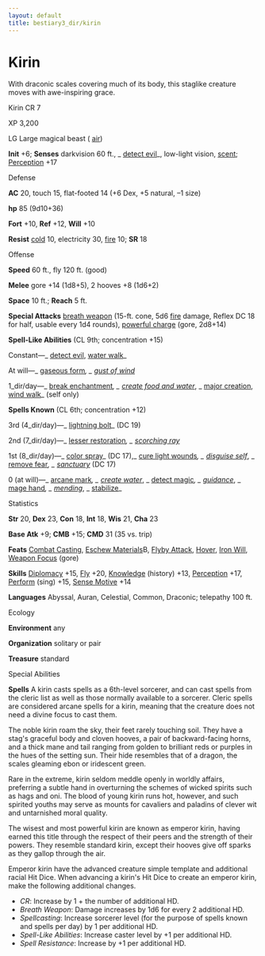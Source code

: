 ```yaml
---
layout: default
title: bestiary3_dir/kirin
---
```

# Kirin

With draconic scales covering much of its body, this staglike creature moves with awe-inspiring grace.

Kirin CR 7

XP 3,200

LG Large magical beast ( [air](../monsters_dir/creatureTypes#_air-subtype))

**Init** +6; **Senses** darkvision 60 ft., _ [detect evil](../spells_dir/detectEvil#_detect-evil)_, low-light vision, [scent](../monsters_dir/universalMonsterRules#_scent); [Perception](../skills_dir/perception#_perception) +17

Defense

**AC** 20, touch 15, flat-footed 14 (+6 Dex, +5 natural, –1 size)

**hp** 85 (9d10+36)

**Fort** +10, **Ref** +12, **Will** +10

**Resist** [cold](../monsters_dir/creatureTypes#_cold-subtype) 10, electricity 30, [fire](../monsters_dir/creatureTypes#_fire-subtype) 10; **SR** 18

Offense

**Speed** 60 ft., fly 120 ft. (good)

**Melee** gore +14 (1d8+5), 2 hooves +8 (1d6+2)

**Space** 10 ft.; **Reach** 5 ft.

**Special Attacks** [breath weapon](../monsters_dir/universalMonsterRules#_breath-weapon) (15-ft. cone, 5d6 [fire](../monsters_dir/creatureTypes#_fire-subtype) damage, Reflex DC 18 for half, usable every 1d4 rounds), [powerful charge](../monsters_dir/universalMonsterRules#_powerful-charge) (gore, 2d8+14)

**Spell-Like Abilities** (CL 9th; concentration +15)

Constant—_ [detect evil](../spells_dir/detectEvil#_detect-evil), [water walk](../spells_dir/waterWalk#_water-walk)_

At will—_ [gaseous form](../spells_dir/gaseousForm#_gaseous-form)_, _ [gust of wind](../spells_dir/gustOfWind#_gust-of-wind)_

1_dir/day—_ [break enchantment](../spells_dir/breakEnchantment#_break-enchantment)_, _ [create food and water](../spells_dir/createFoodAndWater#_create-food-and-water)_, _ [major creation](../spells_dir/majorCreation#_major-creation), [wind walk](../spells_dir/windWalk#_wind-walk)_ (self only)

**Spells Known** (CL 6th; concentration +12)

3rd (4_dir/day)—_ [lightning bolt](../spells_dir/lightningBolt#_lightning-bolt)_ (DC 19)

2nd (7_dir/day)—_ [lesser restoration](../spells_dir/restoration#_restoration-lesser)_, _ [scorching ray](../spells_dir/scorchingRay#_scorching-ray)_

1st (8_dir/day)—_ [color spray](../spells_dir/colorSpray#_color-spray)_ (DC 17),_ [cure light wounds](../spells_dir/cureLightWounds#_cure-light-wounds)_, _ [disguise self](../spells_dir/disguiseSelf#_disguise-self)_, _ [remove fear](../spells_dir/removeFear#_remove-fear)_, _ [sanctuary](../spells_dir/sanctuary#_sanctuary)_ (DC 17)

0 (at will)—_ [arcane mark](../spells_dir/arcaneMark#_arcane-mark)_, _ [create water](../spells_dir/createWater#_create-water)_, _ [detect magic](../spells_dir/detectMagic#_detect-magic)_, _ [guidance](../spells_dir/guidance#_guidance)_, _ [mage hand](../spells_dir/mageHand#_mage-hand)_, _ [mending](../spells_dir/mending#_mending)_, _ [stabilize](../spells_dir/stabilize#_stabilize)_

Statistics

**Str** 20, **Dex** 23, **Con** 18, **Int** 18, **Wis** 21, **Cha** 23

**Base Atk** +9; **CMB** +15; **CMD** 31 (35 vs. trip)

**Feats** [Combat Casting](../feats#_combat-casting), [Eschew Materials](../feats#_eschew-materials)B, [Flyby Attack](../monsters_dir/monsterFeats#_flyby-attack), [Hover](../monsters_dir/monsterFeats#_hover), [Iron Will](../feats#_iron-will), [Weapon Focus](../feats#_weapon-focus) (gore)

**Skills** [Diplomacy](../skills_dir/diplomacy#_diplomacy) +15, [Fly](../skills_dir/fly#_fly) +20, [Knowledge](../skills_dir/knowledge#_knowledge) (history) +13, [Perception](../skills_dir/perception#_perception) +17, [Perform](../skills_dir/perform#_perform) (sing) +15, [Sense Motive](../skills_dir/senseMotive#_sense-motive) +14

**Languages** Abyssal, Auran, Celestial, Common, Draconic; telepathy 100 ft.

Ecology

**Environment** any

**Organization** solitary or pair

**Treasure** standard

Special Abilities

**Spells** A kirin casts spells as a 6th-level sorcerer, and can cast spells from the cleric list as well as those normally available to a sorcerer. Cleric spells are considered arcane spells for a kirin, meaning that the creature does not need a divine focus to cast them.

The noble kirin roam the sky, their feet rarely touching soil. They have a stag's graceful body and cloven hooves, a pair of backward-facing horns, and a thick mane and tail ranging from golden to brilliant reds or purples in the hues of the setting sun. Their hide resembles that of a dragon, the scales gleaming ebon or iridescent green.

Rare in the extreme, kirin seldom meddle openly in worldly affairs, preferring a subtle hand in overturning the schemes of wicked spirits such as hags and oni. The blood of young kirin runs hot, however, and such spirited youths may serve as mounts for cavaliers and paladins of clever wit and untarnished moral quality.

The wisest and most powerful kirin are known as emperor kirin, having earned this title through the respect of their peers and the strength of their powers. They resemble standard kirin, except their hooves give off sparks as they gallop through the air.

Emperor kirin have the advanced creature simple template and additional racial Hit Dice. When advancing a kirin's Hit Dice to create an emperor kirin, make the following additional changes.

- _CR_: Increase by 1 + the number of additional HD.
- _Breath Weapon_: Damage increases by 1d6 for every 2 additional HD.
- _Spellcasting_: Increase sorcerer level (for the purpose of spells known and spells per day) by 1 per additional HD.
- _Spell-Like Abilities_: Increase caster level by +1 per additional HD.
- _Spell Resistance_: Increase by +1 per additional HD.
